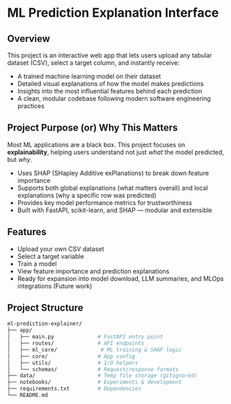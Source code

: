 # ML Prediction Explanation Interface

## Overview

This project is an interactive web app that lets users upload any tabular dataset (CSV), select a target column, and instantly receive:

- A trained machine learning model on their dataset
- Detailed visual explanations of how the model makes predictions
- Insights into the most influential features behind each prediction
- A clean, modular codebase following modern software engineering practices

## Project Purpose (or) Why This Matters

Most ML applications are a black box. This project focuses on **explainability**, helping users understand not just *what* the model predicted, but *why*.

- Uses SHAP (SHapley Additive exPlanations) to break down feature importance
- Supports both global explanations (what matters overall) and local explanations (why a specific row was predicted)
- Provides key model performance metrics for trustworthiness
- Built with FastAPI, scikit-learn, and SHAP — modular and extensible

## Features

- Upload your own CSV dataset
- Select a target variable
- Train a model
- View feature importance and prediction explanations
- Ready for expansion into model download, LLM summaries, and MLOps integrations (Future work)

## Project Structure

```bash
ml-prediction-explainer/
├── app/
│   ├── main.py              # FastAPI entry point
│   ├── routes/              # API endpoints
│   ├── ml_core/              # ML training & SHAP logic
│   ├── core/                # App config
│   ├── utils/               # I/O helpers
│   └── schemas/             # Request/response formats
├── data/                    # Temp file storage (gitignored)
├── notebooks/               # Experiments & development
├── requirements.txt         # Dependencies
└── README.md
